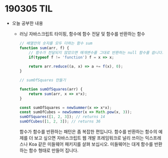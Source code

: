 # 190305 TIL

- 오늘 공부한 내용

  - 러닝 자바스크립트 타이핑, 함수에 함수 전달 및 함수를 반환하는 함수

    

    ```javascript
    // 배열안의 숫자를 모두 더하는 함수 sum
    function sum(arr, f) {
        // 함수가 전달되지 않았으면 매개변수를 그대로 반환하는 null 함수를 씁니다.
        if(typeof f != 'function') f = x => x;
        
        return arr.reduce((a, x) => a += f(x), 0);
    }
    
    // sumOfSquares 만들기
    
    function sumOfSquares(arr) {
        return sum(arr, x => x*x);
    }
    
    const sumOfSquares = newSummer(x => x*x);
    const sumOfCubes = newSummer(x => Math.pow(x, 3));
    sumOfSquares([1, 2, 3]); // returns 14
    sumOfCubes([1, 2, 3]); // returns 36
    ```

    함수가 함수를 반환하는 패턴은 좀 복잡한 편입니다. 함수를 반환하는 함수의 예제를 더 보고 싶으면 자바스크립트 웹 개발 프레임워크로 널리 쓰이는 익스프레스나 Koa 같은 미들웨어 패키지를 살펴 보십시오. 미들웨어는 대게 함수를 반환하는 함수 형태로 만들어 집니다. 